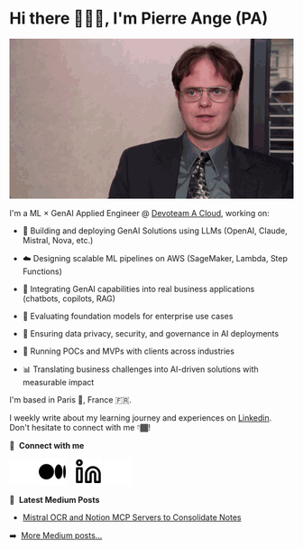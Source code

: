# Hi there 🤸🏽‍♂️, I'm Pierre Ange (PA)

<picture>
  <source media="(prefers-color-scheme: dark)" srcset="https://raw.githubusercontent.com/emilien-foissotte/emilien-foissotte/output/github-contribution-grid-snake-dark.svg">
  <source media="(prefers-color-scheme: light)" srcset="https://raw.githubusercontent.com/emilien-foissotte/emilien-foissotte/output/github-contribution-grid-snake.svg">
  <img alt="github contribution grid snake animation" src="https://raw.githubusercontent.com/emilien-foissotte/emilien-foissotte/output/github-contribution-grid-snake.svg">
</picture>

I'm a ML × GenAI Applied Engineer @ [Devoteam A Cloud](https://www.linkedin.com/company/devoteam/posts/?feedView=all), working on:

* 🤖 Building and deploying GenAI Solutions using LLMs (OpenAI, Claude, Mistral, Nova, etc.)

* ☁️ Designing scalable ML pipelines on AWS (SageMaker, Lambda, Step Functions)

* 🧩 Integrating GenAI capabilities into real business applications (chatbots, copilots, RAG)

* 🧠 Evaluating foundation models for enterprise use cases

* 🔐 Ensuring data privacy, security, and governance in AI deployments

* 🧪 Running POCs and MVPs with clients across industries

* 📊 Translating business challenges into AI-driven solutions with measurable impact

I'm based in Paris 🗼, France 🇫🇷.

I weekly write about my learning journey and experiences on [Linkedin](https://www.linkedin.com/in/paleundeu/). Don't hesitate to connect with me 👇🏾!

📧 &nbsp;**Connect with me**

[![website](./img/medium-light.svg)](https://medium.com/@pierreangeleundeu/#gh-light-mode-only)
[![website](./img/medium-dark.svg)](https://medium.com/@pierreangeleundeu/#gh-dark-mode-only)
&nbsp;&nbsp;
[![website](./img/linkedin-light.svg)](https://www.linkedin.com/in/paleundeu#gh-light-mode-only)
[![website](./img/linkedin-dark.svg)](https://linkedin.com/in/paleundeu#gh-dark-mode-only)
&nbsp;&nbsp;


📕 &nbsp;**Latest Medium Posts**

<!-- MEDIUM-POST-LIST:START -->
- [Mistral OCR and Notion MCP Servers to Consolidate Notes](https://medium.com/@pierreangeleundeu/how-i-use-mistral-document-ai-to-consolidate-my-notes-16416c7b7225)
<!-- MEDIUM-POST-LIST:END -->

➡️ &nbsp;[More Medium posts...](https://medium.com/@pierreangeleundeu/)

